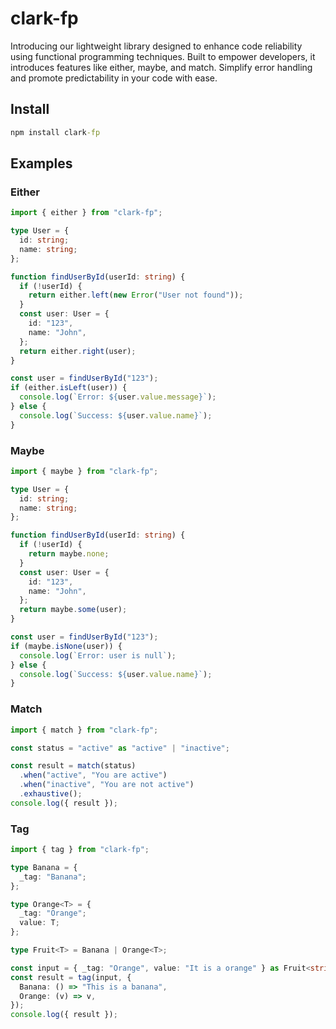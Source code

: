# clark-fp
Introducing our lightweight library designed to enhance code reliability using functional programming techniques. Built to empower developers, it introduces features like either, maybe, and match. Simplify error handling and promote predictability in your code with ease.

## Install
```cmd
npm install clark-fp
```

## Examples

### Either
```ts
import { either } from "clark-fp";

type User = {
  id: string;
  name: string;
};

function findUserById(userId: string) {
  if (!userId) {
    return either.left(new Error("User not found"));
  }
  const user: User = {
    id: "123",
    name: "John",
  };
  return either.right(user);
}

const user = findUserById("123");
if (either.isLeft(user)) {
  console.log(`Error: ${user.value.message}`);
} else {
  console.log(`Success: ${user.value.name}`);
}
```

### Maybe
```ts
import { maybe } from "clark-fp";

type User = {
  id: string;
  name: string;
};

function findUserById(userId: string) {
  if (!userId) {
    return maybe.none;
  }
  const user: User = {
    id: "123",
    name: "John",
  };
  return maybe.some(user);
}

const user = findUserById("123");
if (maybe.isNone(user)) {
  console.log(`Error: user is null`);
} else {
  console.log(`Success: ${user.value.name}`);
}
```

### Match
```ts
import { match } from "clark-fp";

const status = "active" as "active" | "inactive";

const result = match(status)
  .when("active", "You are active")
  .when("inactive", "You are not active")
  .exhaustive();
console.log({ result });
```

### Tag
```ts
import { tag } from "clark-fp";

type Banana = {
  _tag: "Banana";
};

type Orange<T> = {
  _tag: "Orange";
  value: T;
};

type Fruit<T> = Banana | Orange<T>;

const input = { _tag: "Orange", value: "It is a orange" } as Fruit<string>;
const result = tag(input, {
  Banana: () => "This is a banana",
  Orange: (v) => v,
});
console.log({ result });
```
